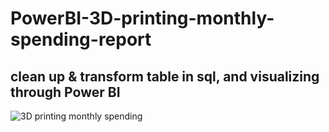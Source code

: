 # PowerBI-3D-printing-monthly-spending-report

## clean up & transform table in sql, and visualizing through Power BI

![3D printing monthly spending](https://user-images.githubusercontent.com/67776470/91657481-c3229f00-eaf3-11ea-8dca-4e92d8dfa198.PNG)
